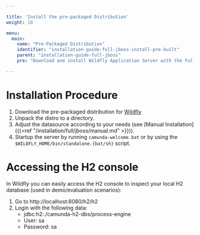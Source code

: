 ```yaml
---

title: 'Install the pre-packaged Distribution'
weight: 10

menu:
  main:
    name: "Pre-Packaged Distribution"
    identifier: "installation-guide-full-jboss-install-pre-built"
    parent: "installation-guide-full-jboss"
    pre: "Download and install Wildfly Application Server with the Full Distribution pre-deployed and pre-configured."

---
```


# Installation Procedure

1. Download the pre-packaged distribution for [Wildfly](https://downloads.camunda.cloud/release/camunda-bpm/wildfly/)
2. Unpack the distro to a directory.
3. Adjust the datasource according to your needs (see [Manual Installation]({{<ref "/installation/full/jboss/manual.md" >}})).
4. Startup the server by running `camunda-welcome.bat` or by using the `$WILDFLY_HOME/bin/standalone.{bat/sh}` script.


# Accessing the H2 console

In Wildfly you can easily access the H2 console to inspect your local H2 database (used in demo/evaluation scenarios):

1.  Go to http://localhost:8080/h2/h2
2.  Login with the following data:
    *   jdbc:h2:./camunda-h2-dbs/process-engine
    *   User: sa
    *   Password: sa
